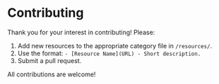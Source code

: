 # Contributing

Thank you for your interest in contributing! Please:

1. Add new resources to the appropriate category file in `/resources/`.
2. Use the format: `- [Resource Name](URL) - Short description.`
3. Submit a pull request.

All contributions are welcome!
